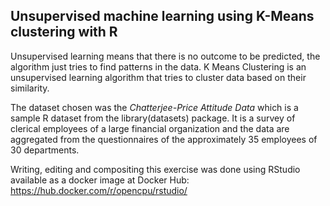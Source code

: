 ## Unsupervised machine learning using K-Means clustering with R

Unsupervised learning means that there is no outcome to be predicted, the algorithm just tries to find patterns in the data. 
K Means Clustering is an unsupervised learning algorithm that tries to cluster data based on their similarity. 

The dataset chosen was the *Chatterjee-Price Attitude Data* which is a sample R dataset from the library(datasets) package. It is a survey of clerical employees of a large financial organization and the data are aggregated from the questionnaires of the approximately 35 employees of 30 departments.

Writing, editing and compositing this exercise was done using RStudio available as a docker image at Docker Hub:
https://hub.docker.com/r/opencpu/rstudio/
